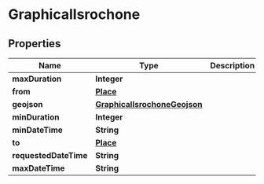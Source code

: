 
# GraphicalIsrochone

## Properties
Name | Type | Description | Notes
------------ | ------------- | ------------- | -------------
**maxDuration** | **Integer** |  |  [optional]
**from** | [**Place**](Place.md) |  |  [optional]
**geojson** | [**GraphicalIsrochoneGeojson**](GraphicalIsrochoneGeojson.md) |  |  [optional]
**minDuration** | **Integer** |  |  [optional]
**minDateTime** | **String** |  |  [optional]
**to** | [**Place**](Place.md) |  |  [optional]
**requestedDateTime** | **String** |  |  [optional]
**maxDateTime** | **String** |  |  [optional]



